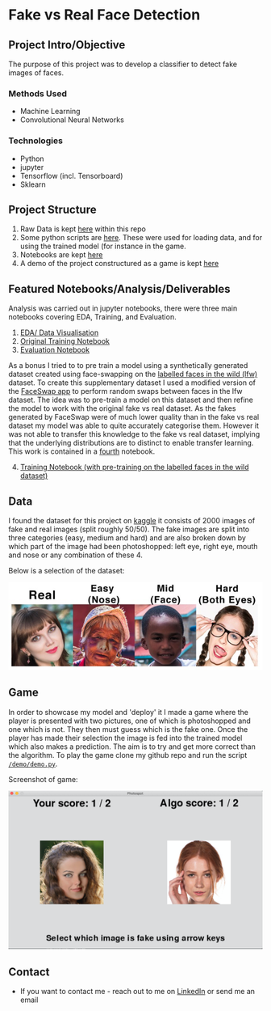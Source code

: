 # Fake vs Real Face Detection
## Project Intro/Objective
The purpose of this project was to develop a classifier to detect fake images of faces. 

### Methods Used
* Machine Learning
* Convolutional Neural Networks

### Technologies
* Python
* jupyter
* Tensorflow (incl. Tensorboard)
* Sklearn 

## Project Structure

1. Raw Data is kept [here](./data/raw) within this repo
2. Some python scripts are [here](./src). These were used for loading data, and for using the trained model (for instance in the game.
3. Notebooks are kept [here](./notebooks)
4. A demo of the project constructured as a game is kept [here](./demo)

## Featured Notebooks/Analysis/Deliverables
Analysis was carried out in jupyter notebooks, there were three main notebooks covering EDA, Training, and Evaluation. 

1. [EDA/ Data Visualisation](./notebooks/EDA.ipynb)
2. [Original Training Notebook](./notebooks/Training.ipynb)
3. [Evaluation Notebook](./notebooks/Evaluation.ipynb)


As a bonus I tried to to pre train a model using a synthetically generated dataset created using face-swapping on the [labelled faces in the wild (lfw)](http://vis-www.cs.umass.edu/lfw/) dataset. To create this supplementary dataset I used a modified version of the [FaceSwap app](https://github.com/MarekKowalski/FaceSwap) to perform random swaps between faces in the lfw dataset. The idea was to pre-train a model on this dataset and then refine the model to work with the original fake vs real dataset. As the fakes generated by FaceSwap were of much lower quality than in the fake vs real dataset my model was able to quite accurately categorise them. However it was not able to transfer this knowledge to the fake vs real dataset, implying that the underlying distributions are to distinct to enable transfer learning. This work is contained in a [fourth](./notebooks/Training_w_LFW.ipynb) notebook.

4. [Training Notebook (with pre-training on the labelled faces in the wild dataset)](./notebooks/Training_w_LFW.ipynb)

## Data

I found the dataset for this project on [kaggle](https://www.kaggle.com/ciplab/real-and-fake-face-detection) it consists of 2000 images of fake and real images (split roughly 50/50). The fake images are split into three categories (easy, medium and hard) and are also broken down by which part of the image had been photoshopped: left eye, right eye, mouth and nose or any combination of these 4.

Below is a selection of the dataset:

![image-20200108150438294](assets/image-20200108150438294.png)

## Game

In order to showcase my model and 'deploy' it I made a game where the player is presented with two pictures, one of which is photoshopped and one which is not. They then must guess which is the fake one. Once the player has made their selection the image is fed into the trained model which also makes a prediction. The aim is to try and get more correct than the algorithm. To play the game clone my github repo and run the script [`/demo/demo.py`](./demo/demo.py).

Screenshot of game:

<img src="assets/image-20200226193055112.png" alt="image-20200226193055112" style="zoom:50%;" />


## Contact
* If you want to contact me - reach out to me on [LinkedIn](www.linkedin.com/in/rees) or send me an email
